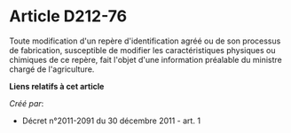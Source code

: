 # Article D212-76

Toute modification d'un repère d'identification agréé ou de son processus de fabrication, susceptible de modifier les
caractéristiques physiques ou chimiques de ce repère, fait l'objet d'une information préalable du ministre chargé de
l'agriculture.

**Liens relatifs à cet article**

_Créé par_:

  - Décret n°2011-2091 du 30 décembre 2011 - art. 1
